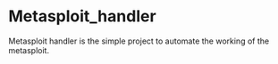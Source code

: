 # Metasploit_handler
Metasploit handler is the simple project to automate the working of the metasploit. 
